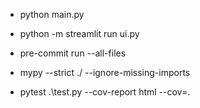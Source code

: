 - python main.py
- python -m streamlit run ui.py

- pre-commit run --all-files
- mypy --strict ./ --ignore-missing-imports
- pytest .\test.py --cov-report html --cov=.
